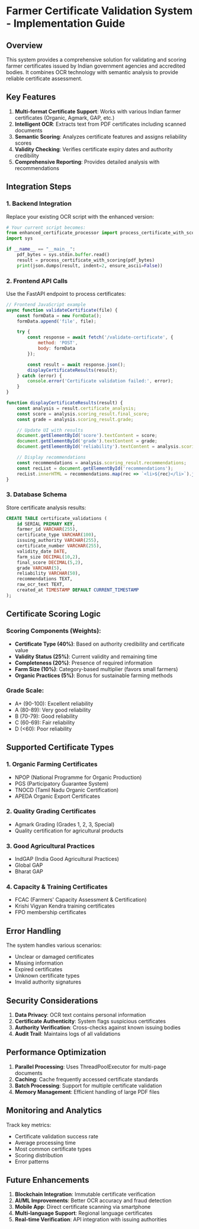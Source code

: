
# Farmer Certificate Validation System - Implementation Guide

## Overview
This system provides a comprehensive solution for validating and scoring farmer certificates issued by Indian government agencies and accredited bodies. It combines OCR technology with semantic analysis to provide reliable certificate assessment.

## Key Features
1. **Multi-format Certificate Support**: Works with various Indian farmer certificates (Organic, Agmark, GAP, etc.)
2. **Intelligent OCR**: Extracts text from PDF certificates including scanned documents
3. **Semantic Scoring**: Analyzes certificate features and assigns reliability scores
4. **Validity Checking**: Verifies certificate expiry dates and authority credibility
5. **Comprehensive Reporting**: Provides detailed analysis with recommendations

## Integration Steps

### 1. Backend Integration

Replace your existing OCR script with the enhanced version:

```python
# Your current script becomes:
from enhanced_certificate_processor import process_certificate_with_scoring
import sys

if __name__ == "__main__":
    pdf_bytes = sys.stdin.buffer.read()
    result = process_certificate_with_scoring(pdf_bytes)
    print(json.dumps(result, indent=2, ensure_ascii=False))
```

### 2. Frontend API Calls

Use the FastAPI endpoint to process certificates:

```javascript
// Frontend JavaScript example
async function validateCertificate(file) {
    const formData = new FormData();
    formData.append('file', file);

    try {
        const response = await fetch('/validate-certificate', {
            method: 'POST',
            body: formData
        });

        const result = await response.json();
        displayCertificateResults(result);
    } catch (error) {
        console.error('Certificate validation failed:', error);
    }
}

function displayCertificateResults(result) {
    const analysis = result.certificate_analysis;
    const score = analysis.scoring_result.final_score;
    const grade = analysis.scoring_result.grade;

    // Update UI with results
    document.getElementById('score').textContent = score;
    document.getElementById('grade').textContent = grade;
    document.getElementById('reliability').textContent = analysis.scoring_result.reliability;

    // Display recommendations
    const recommendations = analysis.scoring_result.recommendations;
    const recList = document.getElementById('recommendations');
    recList.innerHTML = recommendations.map(rec => `<li>${rec}</li>`).join('');
}
```

### 3. Database Schema

Store certificate analysis results:

```sql
CREATE TABLE certificate_validations (
    id SERIAL PRIMARY KEY,
    farmer_id VARCHAR(255),
    certificate_type VARCHAR(100),
    issuing_authority VARCHAR(255),
    certificate_number VARCHAR(255),
    validity_date DATE,
    farm_size DECIMAL(10,2),
    final_score DECIMAL(5,2),
    grade VARCHAR(5),
    reliability VARCHAR(50),
    recommendations TEXT,
    raw_ocr_text TEXT,
    created_at TIMESTAMP DEFAULT CURRENT_TIMESTAMP
);
```

## Certificate Scoring Logic

### Scoring Components (Weights):
- **Certificate Type (40%)**: Based on authority credibility and certificate value
- **Validity Status (25%)**: Current validity and remaining time
- **Completeness (20%)**: Presence of required information
- **Farm Size (10%)**: Category-based multiplier (favors small farmers)
- **Organic Practices (5%)**: Bonus for sustainable farming methods

### Grade Scale:
- A+ (90-100): Excellent reliability
- A (80-89): Very good reliability  
- B (70-79): Good reliability
- C (60-69): Fair reliability
- D (<60): Poor reliability

## Supported Certificate Types

### 1. Organic Farming Certificates
- NPOP (National Programme for Organic Production)
- PGS (Participatory Guarantee System)
- TNOCD (Tamil Nadu Organic Certification)
- APEDA Organic Export Certificates

### 2. Quality Grading Certificates
- Agmark Grading (Grades 1, 2, 3, Special)
- Quality certification for agricultural products

### 3. Good Agricultural Practices
- IndGAP (India Good Agricultural Practices)
- Global GAP
- Bharat GAP

### 4. Capacity & Training Certificates
- FCAC (Farmers' Capacity Assessment & Certification)
- Krishi Vigyan Kendra training certificates
- FPO membership certificates

## Error Handling

The system handles various scenarios:
- Unclear or damaged certificates
- Missing information
- Expired certificates
- Unknown certificate types
- Invalid authority signatures

## Security Considerations

1. **Data Privacy**: OCR text contains personal information
2. **Certificate Authenticity**: System flags suspicious certificates
3. **Authority Verification**: Cross-checks against known issuing bodies
4. **Audit Trail**: Maintains logs of all validations

## Performance Optimization

1. **Parallel Processing**: Uses ThreadPoolExecutor for multi-page documents
2. **Caching**: Cache frequently accessed certificate standards
3. **Batch Processing**: Support for multiple certificate validation
4. **Memory Management**: Efficient handling of large PDF files

## Monitoring and Analytics

Track key metrics:
- Certificate validation success rate
- Average processing time
- Most common certificate types
- Scoring distribution
- Error patterns

## Future Enhancements

1. **Blockchain Integration**: Immutable certificate verification
2. **AI/ML Improvements**: Better OCR accuracy and fraud detection
3. **Mobile App**: Direct certificate scanning via smartphone
4. **Multi-language Support**: Regional language certificates
5. **Real-time Verification**: API integration with issuing authorities
